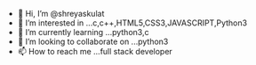 - 👋 Hi, I’m @shreyaskulat
- 👀 I’m interested in ...c,c++,HTML5,CSS3,JAVASCRIPT,Python3
- 🌱 I’m currently learning ...python3,c
- 💞️ I’m looking to collaborate on ...python3
- 📫 How to reach me ...full stack developer

<!---
shreyaskulat/shreyaskulat is a ✨ special ✨ repository because its `README.md` (this file) appears on your GitHub profile.
You can click the Preview link to take a look at your changes.
--->
